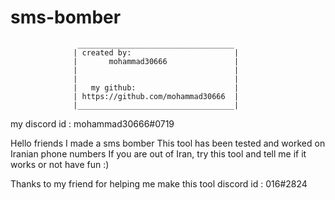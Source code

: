 # sms-bomber


                   ___________________________________ 
                  | created by:                       |
                  |       mohammad30666               |
                  |                                   |
                  |                                   |
                  |   my github:                      |
                  | https://github.com/mohammad30666  |
                  |___________________________________|
my discord id : mohammad30666#0719

Hello friends I made a sms bomber This tool has been tested and worked on Iranian phone numbers If you are out of Iran, try this tool and tell me if it works or not have fun :)

Thanks to my friend for helping me make this tool discord id : 016#2824
